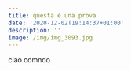 ```yaml
---
title: questa è una prova
date: '2020-12-02T19:14:37+01:00'
description: ''
image: /img/img_3093.jpg
---
```

ciao comndo

